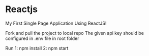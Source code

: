 # Reactjs
My First Single Page Application Using ReactJS!

Fork and pull the project to local repo
The given api key should be configured in .env file in root folder

Run
1: npm install 
2: npm start
